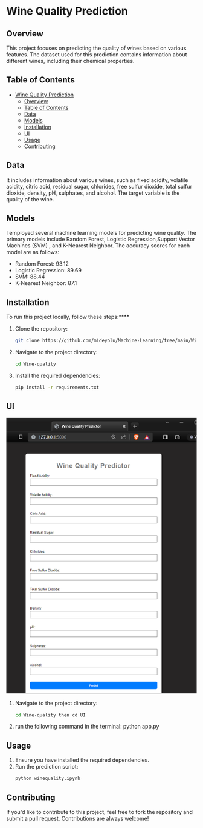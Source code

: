 # Wine Quality Prediction

## Overview

This project focuses on predicting the quality of wines based on various features. The dataset used for this prediction contains information about different wines, including their chemical properties.

## Table of Contents

- [Wine Quality Prediction](#wine-quality-prediction)
  - [Overview](#overview)
  - [Table of Contents](#table-of-contents)
  - [Data](#data)
  - [Models](#models)
  - [Installation](#installation)
  - [UI](#ui)
  - [Usage](#usage)
  - [Contributing](#contributing)

## Data

It includes information about various wines, such as fixed acidity, volatile acidity, citric acid, residual sugar, chlorides, free sulfur dioxide, total sulfur dioxide, density, pH, sulphates, and alcohol. The target variable is the quality of the wine.

## Models

I employed several machine learning models for predicting wine quality. The primary models include Random Forest, Logistic Regression,Support Vector Machines (SVM) , and K-Nearest Neighbor. The accuracy scores for each model are as follows:

- Random Forest: 93.12
- Logistic Regression: 89.69
- SVM: 88.44
- K-Nearest Neighbor: 87.1

## Installation

To run this project locally, follow these steps:\*\*\*\*

1. Clone the repository:

   ```bash
   git clone https://github.com/mideyolu/Machine-Learning/tree/main/Wine-quality.git
   ```

2. Navigate to the project directory:

   ```bash
   cd Wine-quality
   ```

3. Install the required dependencies:
   ```bash
   pip install -r requirements.txt
   ```

## UI

![Alt text](app.png)

1. Navigate to the project directory:
   ```bash
   cd Wine-quality then cd UI
   ```
2. run the following command in the terminal: python app.py

## Usage

1. Ensure you have installed the required dependencies.
2. Run the prediction script:
   ```bash
   python winequality.ipynb
   ```

## Contributing

If you'd like to contribute to this project, feel free to fork the repository and submit a pull request. Contributions are always welcome!
